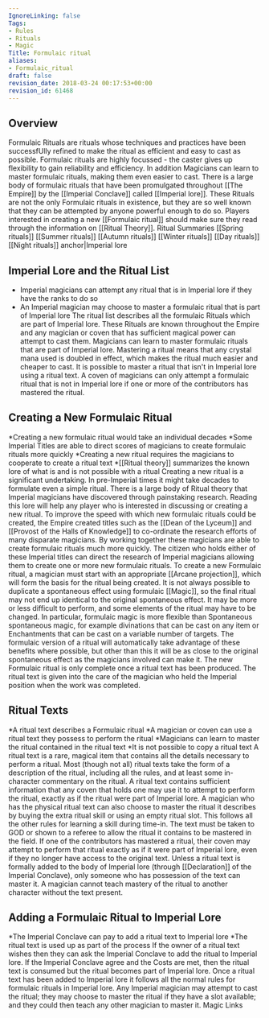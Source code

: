 ```yaml
---
IgnoreLinking: false
Tags:
- Rules
- Rituals
- Magic
Title: Formulaic ritual
aliases:
- Formulaic_ritual
draft: false
revision_date: 2018-03-24 00:17:53+00:00
revision_id: 61468
---
```


## Overview
Formulaic Rituals are rituals whose techniques and practices have been successfUlly refined to make the ritual as efficient and easy to cast as possible. Formulaic rituals are highly focussed - the caster gives up flexibility to gain reliability and efficiency. In addition Magicians can learn to master formulaic rituals, making them even easier to cast.
There is a large body of formulaic rituals that have been promulgated throughout [[The Empire]] by the [[Imperial Conclave]] called [[Imperial lore]]. These Rituals are not the only Formulaic rituals in existence, but they are so well known that they can be attempted by anyone powerful enough to do so.
Players interested in creating a new [[Formulaic ritual]] should make sure they read through the information on [[Ritual Theory]].
Ritual Summaries
[[Spring rituals]]
[[Summer rituals]]
[[Autumn rituals]]
[[Winter rituals]]
[[Day rituals]]
[[Night rituals]]
anchor|Imperial lore
## Imperial Lore and the Ritual List
* Imperial magicians can attempt any ritual that is in Imperial lore if they have the ranks to do so
* An Imperial magician may choose to master a formulaic ritual that is part of Imperial lore
The ritual list describes all the formulaic Rituals which are part of Imperial lore. These Rituals are known throughout the Empire and any magician or coven that has sufficient magical power can attempt to cast them.
Magicians can learn to master formulaic rituals that are part of Imperial lore. Mastering a ritual means that any crystal mana used is doubled in effect, which makes the ritual much easier and cheaper to cast.
It is possible to master a ritual that isn't in Imperial lore using a ritual text. A coven of magicians can only attempt a formulaic ritual that is not in Imperial lore if one or more of the contributors has mastered the ritual.
## Creating a New Formulaic Ritual
*Creating a new formulaic ritual would take an individual decades
*Some Imperial Titles are able to direct scores of magicians to create formulaic rituals more quickly
*Creating a new ritual requires the magicians to cooperate to create a ritual text
*[[Ritual theory]] summarizes the known lore of what is and is not possible with a ritual
Creating a new ritual is a significant undertaking. In pre-Imperial times it might take decades to formulate even a simple ritual. There is a large body of Ritual theory that Imperial magicians have discovered through painstaking research. Reading this lore will help any player who is interested in discussing or creating a new ritual.
To improve the speed with which new formulaic rituals could be created, the Empire created titles such as the [[Dean of the Lyceum]] and [[Provost of the Halls of Knowledge]] to co-ordinate the research efforts of many disparate magicians. By working together these magicians are able to create formulaic rituals much more quickly. The citizen who holds either of these  Imperial titles can direct the research of Imperial magicians allowing them to create one or more new formulaic rituals.
To create a new Formulaic ritual, a magician must start with an appropriate [[Arcane projection]], which will form the basis for the ritual being created. It is not always possible to duplicate a spontaneous effect using formulaic [[Magic]], so the final ritual may not end up identical to the original spontaneous effect. It may be more or less difficult to perform, and some elements of the ritual may have to be changed. In particular, formulaic magic is more flexible than Spontaneous spontaneous magic, for example divinations that can be cast on any item or Enchantments that can be cast on a variable number of targets. The formulaic version of a ritual will automatically take advantage of these benefits where possible, but other than this it will be as close to the original spontaneous effect as the magicians involved can make it.
The new Formulaic ritual is only complete once a ritual text has been produced. The ritual text is given into the care of the magician who held the Imperial position when the work was completed.
## Ritual Texts
*A ritual text describes a Formulaic ritual
*A magician or coven can use a ritual text they possess to perform the ritual
*Magicians can learn to master the ritual contained in the ritual text
*It is not possible to copy a ritual text
A ritual text is a rare, magical item that contains all the details necessary to perform a ritual. Most (though not all) ritual texts take the form of a description of the ritual, including all the rules, and at least some in-character commentary on the ritual. A ritual text contains sufficient information that any coven that holds one may use it to attempt to perform the ritual, exactly as if the ritual were part of Imperial lore.
A magician who has the physical ritual text can also choose to master the ritual it describes by buying the extra ritual skill or using an empty ritual slot. This follows all the other rules for learning a skill during time-in. The text must be taken to GOD or shown to a referee to allow the ritual it contains to be mastered in the field. 
If one of the contributors has mastered a ritual, their coven may attempt to perform that ritual exactly as if it were part of Imperial lore, even if they no longer have access to the original text.
Unless a ritual text is formally added to the body of Imperial lore (through [[Declaration]] of the Imperial Conclave), only someone who has possession of the text can master it. A magician cannot teach mastery of the ritual to another character without the text present.
## Adding a Formulaic Ritual to Imperial Lore
*The Imperial Conclave can pay to add a ritual text to Imperial lore
*The ritual text is used up as part of the process
If the owner of a ritual text wishes then they can ask the Imperial Conclave to add the ritual to Imperial lore. If the Imperial Conclave agree and the Costs are met, then the ritual text is consumed but the ritual becomes part of Imperial lore.
Once a ritual text has been added to Imperial lore it follows all the normal rules for formulaic rituals in Imperial lore. Any Imperial magician may attempt to cast the ritual; they may choose to master the ritual if they have a slot available; and they could then teach any other magician to master it.
Magic Links